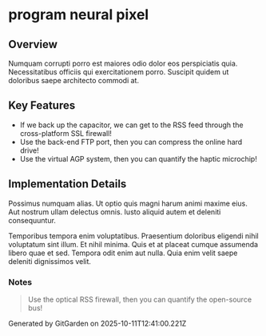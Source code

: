 # program neural pixel

## Overview
Numquam corrupti porro est maiores odio dolor eos perspiciatis quia. Necessitatibus officiis qui exercitationem porro. Suscipit quidem ut doloribus saepe architecto commodi at.

## Key Features
- If we back up the capacitor, we can get to the RSS feed through the cross-platform SSL firewall!
- Use the back-end FTP port, then you can compress the online hard drive!
- Use the virtual AGP system, then you can quantify the haptic microchip!

## Implementation Details
Possimus numquam alias. Ut optio quis magni harum animi maxime eius. Aut nostrum ullam delectus omnis. Iusto aliquid autem et deleniti consequuntur.
 Temporibus tempora enim voluptatibus. Praesentium doloribus eligendi nihil voluptatum sint illum. Et nihil minima. Quis et at placeat cumque assumenda libero quae et sed. Tempora odit enim aut nulla. Quia enim velit saepe deleniti dignissimos velit.

### Notes
> Use the optical RSS firewall, then you can quantify the open-source bus!

Generated by GitGarden on 2025-10-11T12:41:00.221Z